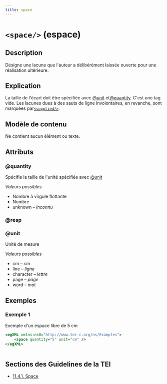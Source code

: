 ```yaml
---
title: space
---
```




# `<space/>` (espace)

## Description

Désigne une lacune que l'auteur a délibérément laissée ouverte pour une réalisation ultérieure. 

## Explication

La taille de l'écart doit être spécifiée avec [@unit](#unit)  et[@quantity](#quantity). C'est une tag vide. Les lacunes dues à des sauts de ligne involontaires, en revanche, sont marquées par[`<supplied/>`](supplied.md).

## Modèle de contenu

Ne contient aucun élément ou texte.

## Attributs

### @quantity

Spécifie la taille de l'unité spécifiée avec [@unit](#unit)

*Valeurs possibles*

- Nombre à virgule flottante
- Nombre
- unknown – *inconnu*

### @resp



### @unit

Unité de mesure

*Valeurs possibles*

- cm – *cm*
- line – *ligne*
- character – *lettre*
- page – *page*
- word – *mot*

## Exemples

### Exemple 1

Exemple d'un espace libre de 5 cm

```xml
<egXML xmlns:ns0="http://www.tei-c.org/ns/Examples">
    <space quantity="5" unit="cm" />
</egXML>
               
```

## Sections des Guidelines de la TEI

- [11.4.1. Space](https://www.tei-c.org/release/doc/tei-p5-doc/en/html/PH.html#PHSP)
